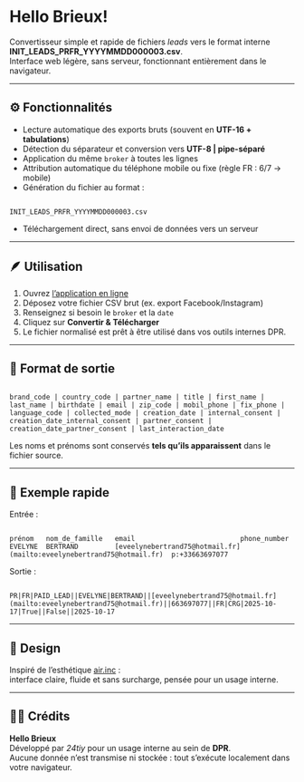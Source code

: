 # Hello Brieux!

Convertisseur simple et rapide de fichiers *leads* vers le format interne **INIT_LEADS_PRFR_YYYYMMDD000003.csv**.  
Interface web légère, sans serveur, fonctionnant entièrement dans le navigateur.

---

## ⚙️ Fonctionnalités

- Lecture automatique des exports bruts (souvent en **UTF-16 + tabulations**)  
- Détection du séparateur et conversion vers **UTF-8 | pipe-séparé**  
- Application du même `broker` à toutes les lignes  
- Attribution automatique du téléphone mobile ou fixe (règle FR : 6/7 → mobile)  
- Génération du fichier au format :  
```

INIT_LEADS_PRFR_YYYYMMDD000003.csv

```
- Téléchargement direct, sans envoi de données vers un serveur

---

## 🪶 Utilisation

1. Ouvrez [l’application en ligne](https://<votre-nom>.github.io/hello-brieux/)  
2. Déposez votre fichier CSV brut (ex. export Facebook/Instagram)  
3. Renseignez si besoin le `broker` et la `date`  
4. Cliquez sur **Convertir & Télécharger**  
5. Le fichier normalisé est prêt à être utilisé dans vos outils internes DPR.

---

## 📄 Format de sortie

```

brand_code | country_code | partner_name | title | first_name | last_name | birthdate | email | zip_code | mobil_phone | fix_phone | language_code | collected_mode | creation_date | internal_consent | creation_date_internal_consent | partner_consent | creation_date_partner_consent | last_interaction_date

```

Les noms et prénoms sont conservés **tels qu’ils apparaissent** dans le fichier source.

---

## 🧭 Exemple rapide

Entrée :  
```

prénom   nom_de_famille   email                          phone_number
EVELYNE  BERTRAND         [eveelynebertrand75@hotmail.fr](mailto:eveelynebertrand75@hotmail.fr)  p:+33663697077

```

Sortie :  
```

PR|FR|PAID_LEAD||EVELYNE|BERTRAND||[eveelynebertrand75@hotmail.fr](mailto:eveelynebertrand75@hotmail.fr)||663697077||FR|CRG|2025-10-17|True||False||2025-10-17

```

---

## 🪩 Design

Inspiré de l’esthétique [air.inc](https://air.inc) :  
interface claire, fluide et sans surcharge, pensée pour un usage interne.

---

## 🧑‍💻 Crédits

**Hello Brieux**  
Développé par *24tiy* pour un usage interne au sein de **DPR**.  
Aucune donnée n’est transmise ni stockée : tout s’exécute localement dans votre navigateur.
```

